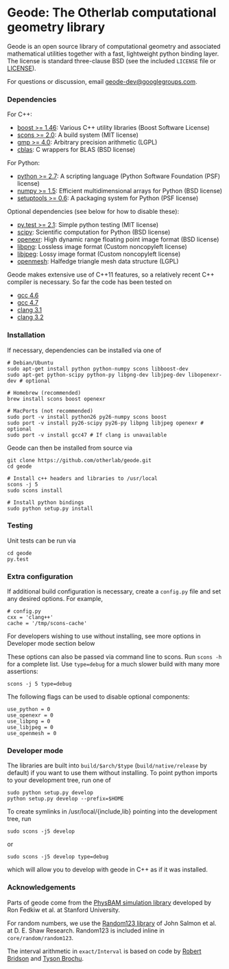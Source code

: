 Geode: The Otherlab computational geometry library
==================================================

Geode is an open source library of computational geometry and associated mathematical utilities
together with a fast, lightweight python binding layer.  The license is standard three-clause BSD
(see the included `LICENSE` file or [LICENSE](https://github.com/otherlab/core/blob/master/LICENSE)).

For questions or discussion, email geode-dev@googlegroups.com.

### Dependencies

For C++:

* [boost >= 1.46](http://www.boost.org): Various C++ utility libraries (Boost Software License)
* [scons >= 2.0](http://www.scons.org): A build system (MIT license)
* [gmp >= 4.0](http://gmplib.org): Arbitrary precision arithmetic (LGPL)
* [cblas](http://www.netlib.org/blas/blast-forum/cblas.tgz): C wrappers for BLAS (BSD license)

For Python:

* [python >= 2.7](http://python.org): A scripting language (Python Software Foundation (PSF) license)
* [numpy >= 1.5](http://numpy.scipy.org): Efficient multidimensional arrays for Python (BSD license)
* [setuptools >= 0.6](http://pythonhosted.org/setuptools): A packaging system for Python (PSF license)

Optional dependencies (see below for how to disable these):

* [py.test >= 2.1](http://pytest.org): Simple python testing (MIT license)
* [scipy](http://www.scipy.org): Scientific computation for Python (BSD license)
* [openexr](http://www.openexr.com): High dynamic range floating point image format (BSD license)
* [libpng](http://www.libpng.org): Lossless image format (Custom noncopyleft license)
* [libjpeg](http://www.ijg.org): Lossy image format (Custom noncopyleft license)
* [openmesh](http://www.openmesh.org): Halfedge triangle mesh data structure (LGPL)

Geode makes extensive use of C++11 features, so a relatively recent C++ compiler is necessary.  So far the code has been tested on

* [gcc 4.6](http://gcc.gnu.org)
* [gcc 4.7](http://gcc.gnu.org)
* [clang 3.1](http://clang.llvm.org)
* [clang 3.2](http://clang.llvm.org)

### Installation

If necessary, dependencies can be installed via one of

    # Debian/Ubuntu
    sudo apt-get install python python-numpy scons libboost-dev
    sudo apt-get python-scipy python-py libpng-dev libjpeg-dev libopenexr-dev # optional

    # Homebrew (recommended)
    brew install scons boost openexr

    # MacPorts (not recommended)
    sudo port -v install python26 py26-numpy scons boost
    sudo port -v install py26-scipy py26-py libpng libjpeg openexr # optional
    sudo port -v install gcc47 # If clang is unavailable

Geode can then be installed from source via

    git clone https://github.com/otherlab/geode.git
    cd geode

    # Install c++ headers and libraries to /usr/local
    scons -j 5
    sudo scons install

    # Install python bindings
    sudo python setup.py install

### Testing

Unit tests can be run via

    cd geode
    py.test

### Extra configuration

If additional build configuration is necessary, create a `config.py` file and set any desired options.  For example,

    # config.py
    cxx = 'clang++'
    cache = '/tmp/scons-cache'

For developers wishing to use without installing, see more options in Developer mode section below

These options can also be passed via command line to scons.  Run `scons -h` for a complete list.
Use `type=debug` for a much slower build with many more assertions:

    scons -j 5 type=debug

The following flags can be used to disable optional components:

    use_python = 0
    use_openexr = 0
    use_libpng = 0
    use_libjpeg = 0
    use_openmesh = 0

### Developer mode

The libraries are built into `build/$arch/$type` (`build/native/release` by default) if you want to use them without installing.  To point python imports to your development tree, run one of

    sudo python setup.py develop
    python setup.py develop --prefix=$HOME

To create symlinks in /usr/local/{include,lib} pointing into the development tree, run

    sudo scons -j5 develop

or

    sudo scons -j5 develop type=debug

which will allow you to develop with geode in C++ as if it was installed.



### Acknowledgements

Parts of geode come from the [PhysBAM simulation library](http://physbam.stanford.edu) developed by
Ron Fedkiw et al. at Stanford University.

For random numbers, we use the [Random123 library](http://www.deshawresearch.com/resources_random123.html) of
John Salmon et al. at D. E. Shaw Research.  Random123 is included inline in `core/random/random123`.

The interval arithmetic in `exact/Interval` is based on code by [Robert Bridson](http://www.cs.ubc.ca/~rbridson)
and [Tyson Brochu](http://www.cs.ubc.ca/~tbrochu).
